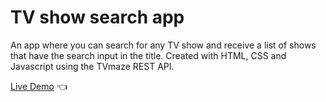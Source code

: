 # TV show search app

An app where you can search for any TV show and receive a list of shows that have the search input in the title. Created with HTML, CSS and Javascript using the TVmaze REST API.

[Live Demo](https://shivsgkashyap.github.io/tv-show-app/) :point_left:
